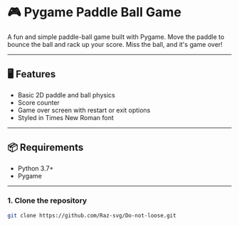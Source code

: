 # 🎮 Pygame Paddle Ball Game

A fun and simple paddle-ball game built with Pygame. Move the paddle to bounce the ball and rack up your score. Miss the ball, and it's game over!

---

## 🖥️ Features

- Basic 2D paddle and ball physics
- Score counter
- Game over screen with restart or exit options
- Styled in Times New Roman font

---

## 📦 Requirements

- Python 3.7+
- Pygame

---


### 1. Clone the repository

```bash
git clone https://github.com/Raz-svg/Do-not-loose.git
